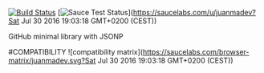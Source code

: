 [![Build Status](https://travis-ci.org/justapps4all/github-jsonp.svg?branch=master)](https://travis-ci.org/justapps4all/github-jsonp)
[![Sauce Test Status](https://saucelabs.com/buildstatus/juanmadev)](https://saucelabs.com/u/juanmadev?Sat Jul 30 2016 19:03:18 GMT+0200 (CEST))

GitHub minimal library with JSONP

#COMPATIBILITY
![compatibility matrix](https://saucelabs.com/browser-matrix/juanmadev.svg?Sat Jul 30 2016 19:03:18 GMT+0200 (CEST))

